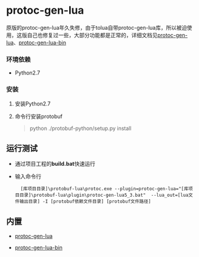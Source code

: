 # protoc-gen-lua
原版的protoc-gen-lua年久失修，由于tolua自带protoc-gen-lua库，所以被迫使用，这版自己也修复过一些，大部分功能都是正常的，详细文档见[protoc-gen-lua](https://github.com/sean-lin/protoc-gen-lua/blob/master/README.md)、[protoc-gen-lua-bin](https://github.com/u0u0/protoc-gen-lua-bin/blob/master/readme.md)

### 环境依赖

- Python2.7

### 安装

1. 安装Python2.7

2. 命令行安装protobuf

    > python ./protobuf-python/setup.py install

## 运行测试
* 通过项目工程的**build.bat**快速运行

* 输入命令行

        [库项目目录]\protobuf-lua\protoc.exe --plugin=protoc-gen-lua="[库项目目录]\protobuf-lua\plugin\protoc-gen-lua5_3.bat"  --lua_out=[lua文件输出目录] -I [protobuf依赖文件目录] [protobuf文件路径]

## 内置

* [protoc-gen-lua](https://github.com/sean-lin/protoc-gen-lua)

* [protoc-gen-lua-bin](https://github.com/u0u0/protoc-gen-lua-bin)
